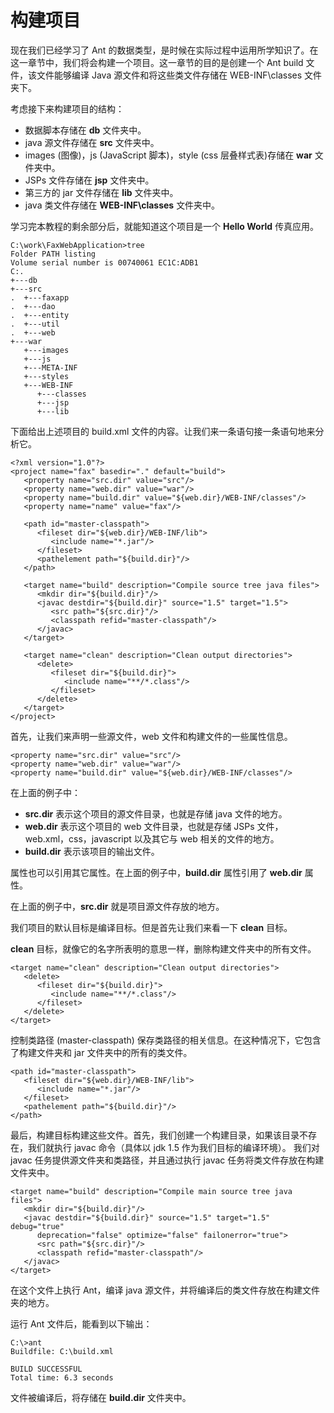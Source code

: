 # 构建项目

现在我们已经学习了 Ant 的数据类型，是时候在实际过程中运用所学知识了。在这一章节中，我们将会构建一个项目。这一章节的目的是创建一个 Ant build 文件，该文件能够编译 Java 源文件和将这些类文件存储在 WEB-INF\classes 文件夹下。

考虑接下来构建项目的结构：

- 数据脚本存储在 **db** 文件夹中。
- java 源文件存储在 **src** 文件夹中。
- images (图像)，js (JavaScript 脚本)，style (css 层叠样式表)存储在 **war** 文件夹中。
- JSPs 文件存储在 **jsp** 文件夹中。
- 第三方的 jar 文件存储在 **lib** 文件夹中。
- java 类文件存储在 **WEB-INF\classes** 文件夹中。
 
学习完本教程的剩余部分后，就能知道这个项目是一个 **Hello World** 传真应用。

```
C:\work\FaxWebApplication>tree
Folder PATH listing
Volume serial number is 00740061 EC1C:ADB1
C:.
+---db
+---src
.  +---faxapp
.  +---dao
.  +---entity
.  +---util
.  +---web
+---war
   +---images
   +---js
   +---META-INF
   +---styles
   +---WEB-INF
      +---classes
      +---jsp
      +---lib
```

下面给出上述项目的 build.xml 文件的内容。让我们来一条语句接一条语句地来分析它。

```
<?xml version="1.0"?>
<project name="fax" basedir="." default="build">
   <property name="src.dir" value="src"/>
   <property name="web.dir" value="war"/>
   <property name="build.dir" value="${web.dir}/WEB-INF/classes"/>
   <property name="name" value="fax"/>

   <path id="master-classpath">
      <fileset dir="${web.dir}/WEB-INF/lib">
         <include name="*.jar"/>
      </fileset>
      <pathelement path="${build.dir}"/>
   </path>

   <target name="build" description="Compile source tree java files">
      <mkdir dir="${build.dir}"/>
      <javac destdir="${build.dir}" source="1.5" target="1.5">
         <src path="${src.dir}"/>
         <classpath refid="master-classpath"/>
      </javac>
   </target>
 
   <target name="clean" description="Clean output directories">
      <delete>
         <fileset dir="${build.dir}">
            <include name="**/*.class"/>
         </fileset>
      </delete>
   </target>
</project>
```

首先，让我们来声明一些源文件，web 文件和构建文件的一些属性信息。

```
<property name="src.dir" value="src"/>
<property name="web.dir" value="war"/>
<property name="build.dir" value="${web.dir}/WEB-INF/classes"/>
```

在上面的例子中：

- **src.dir** 表示这个项目的源文件目录，也就是存储 java 文件的地方。
- **web.dir** 表示这个项目的 web 文件目录，也就是存储 JSPs 文件，web.xml，css，javascript 以及其它与 web 相关的文件的地方。
- **build.dir** 表示该项目的输出文件。

属性也可以引用其它属性。在上面的例子中，**build.dir** 属性引用了 **web.dir** 属性。

在上面的例子中，**src.dir** 就是项目源文件存放的地方。

我们项目的默认目标是编译目标。但是首先让我们来看一下 **clean** 目标。

**clean** 目标，就像它的名字所表明的意思一样，删除构建文件夹中的所有文件。

```
<target name="clean" description="Clean output directories">
   <delete>
      <fileset dir="${build.dir}">
         <include name="**/*.class"/>
      </fileset>
   </delete>
</target>
```  

控制类路径 (master-classpath) 保存类路径的相关信息。在这种情况下，它包含了构建文件夹和 jar 文件夹中的所有的类文件。

```
<path id="master-classpath">
   <fileset dir="${web.dir}/WEB-INF/lib">
      <include name="*.jar"/>
   </fileset>
   <pathelement path="${build.dir}"/>
</path>
```

最后，构建目标构建这些文件。首先，我们创建一个构建目录，如果该目录不存在，我们就执行 javac 命令（具体以 jdk 1.5 作为我们目标的编译环境）。 我们对 javac 任务提供源文件夹和类路径，并且通过执行 javac 任务将类文件存放在构建文件夹中。

```
<target name="build" description="Compile main source tree java files">
   <mkdir dir="${build.dir}"/>
   <javac destdir="${build.dir}" source="1.5" target="1.5" debug="true"
      deprecation="false" optimize="false" failonerror="true">
      <src path="${src.dir}"/>
      <classpath refid="master-classpath"/>
   </javac>
</target>
```

在这个文件上执行 Ant，编译 java 源文件，并将编译后的类文件存放在构建文件夹的地方。

运行 Ant 文件后，能看到以下输出：

```
C:\>ant
Buildfile: C:\build.xml

BUILD SUCCESSFUL
Total time: 6.3 seconds
```

文件被编译后，将存储在 **build.dir** 文件夹中。
